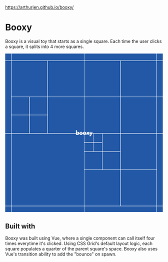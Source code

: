 https://arthurjen.github.io/booxy/

# Booxy

Booxy is a visual toy that starts as a single square. Each time the user clicks a square, it splits into 4 more squares.

![booxy screenshot](/public/screenshot.png)

## Built with

Booxy was built using Vue, where a single component can call itself four times everytime it's clicked. Using CSS Grid's default layout logic, each square populates a quarter of the parent square's space. Booxy also uses Vue's transition ability to add the "bounce" on spawn. 


